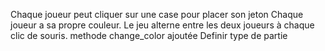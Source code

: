 Chaque joueur peut cliquer sur une case pour placer son jeton 
Chaque joueur a sa propre couleur. 
Le jeu alterne entre les deux joueurs à
chaque clic de souris. 
methode change_color ajoutée
Definir type de partie